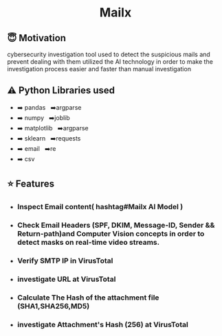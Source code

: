 <h1 align="center">Mailx</h1>

## :innocent: Motivation
cybersecurity investigation tool used to detect the suspicious mails and prevent dealing with them utilized the AI technology
in order to make the investigation process easier and faster than manual investigation


## :warning: Python Libraries used
- ➡️ pandas     &nbsp;&nbsp;➡️argparse
- ➡️ numpy      &nbsp;&nbsp;➡️joblib
- ➡️ matplotlib &nbsp;&nbsp;➡️argparse
- ➡️ sklearn    &nbsp;&nbsp;➡️requests
- ➡️ email      &nbsp;&nbsp;➡️re
- ➡️ csv        &nbsp;&nbsp;
               

## :star: Features
 - ### Inspect Email content( hashtag#Mailx AI Model )
      
 - ### Check Email Headers (SPF, DKIM, Message-ID, Sender && Return-path)and Computer Vision concepts in order to detect masks on real-time video streams.
 
 - ### Verify SMTP IP in VirusTotal

 - ### investigate URL at VirusTotal

 - ### Calculate The Hash of the attachment file (SHA1,SHA256,MD5)
      
 - ### investigate Attachment's Hash (256) at VirusTotal

